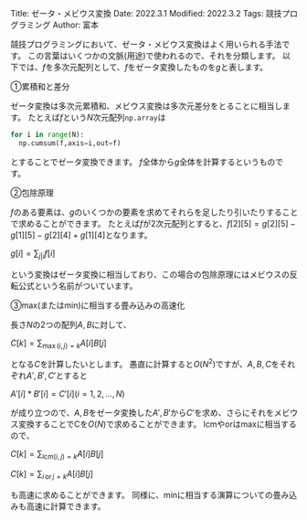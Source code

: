 Title: ゼータ・メビウス変換
Date: 2022.3.1
Modified: 2022.3.2
Tags: 競技プログラミング
Author: 富本

競技プログラミングにおいて、ゼータ・メビウス変換はよく用いられる手法です。
この言葉はいくつかの文脈(用途)で使われるので、それを分類します。
以下では、$f$を多次元配列として、$f$をゼータ変換したものを$g$と表します。


①累積和と差分

ゼータ変換は多次元累積和、メビウス変換は多次元差分をとることに相当します。
たとえば$f$という$N$次元配列`np.array`は
```python
for i in range(N):
  np.cumsum(f,axis=i,out=f)
```
とすることでゼータ変換できます。
$f$全体から$g$全体を計算するというものです。


②包除原理

$f$のある要素は、$g$のいくつかの要素を求めてそれらを足したり引いたりすることで求めることができます。
たとえば$f$が2次元配列とすると、$f[2][5]=g[2][5]-g[1][5]-g[2][4]+g[1][4]$となります。

$g[i]=\sum_{j|i}f[i]$

という変換はゼータ変換に相当しており、この場合の包除原理にはメビウスの反転公式という名前がついています。


③max(またはmin)に相当する畳み込みの高速化

長さ$N$の2つの配列$A,B$に対して、

$C[k]=\sum_{\max(i,j)=k}A[i]B[j]$

となる$C$を計算したいとします。
愚直に計算すると$O(N^2)$ですが、$A,B,C$をそれぞれ$A',B',C'$とすると

$A'[i]*B'[i]=C'[i] (i=1,2,...,N)$

が成り立つので、$A,B$をゼータ変換した$A',B'$から$C'$を求め、さらにそれをメビウス変換することでCを$O(N)$で求めることができます。
lcmやorはmaxに相当するので、

$C[k]=\sum_{\mathrm{lcm}(i,j)=k}A[i]B[j]$

$C[k]=\sum_{i\,\mathrm{or}\,j=k}A[i]B[j]$

も高速に求めることができます。
同様に、minに相当する演算についての畳み込みも高速に計算できます。